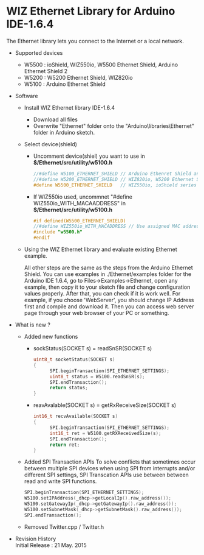 # WIZ Ethernet Library for Arduino IDE-1.6.4

The Ethernet library lets you connect to the Internet or a local network.

* Supported devices
	* W5500 : ioShield, WIZ550io, W5500 Ethernet Shield, Arduino Ethernet Shield 2
	* W5200 : W5200 Ethernet Shield, WIZ820io
	* W5100 : Arduino Ethernet Shield


* Software
	* Install WIZ Ethernet library IDE-1.6.4
		* Download all files
		* Overwrite "Ethernet" folder onto the "Arduino\libraries\Ethernet" folder in Arduino sketch.

	* Select device(shield)
		* Uncomment device(shiel) you want to use in **$/Ethernet/src/utility/w5100.h**
			```cpp
			//#define W5100_ETHERNET_SHIELD // Arduino Ethenret Shield and Compatibles ...
			//#define W5200_ETHERNET_SHIELD // WIZ820io, W5200 Ethernet Shield 
			#define W5500_ETHERNET_SHIELD   // WIZ550io, ioShield series of WIZnet
			```
        
        * If WIZ550io used, uncommnet "#define WIZ550io_WITH_MACAADDRESS" in **$/Ethernet/src/utility/w5100.h**
			```cpp
			#if defined(W5500_ETHERNET_SHIELD)
			//#define WIZ550io_WITH_MACADDRESS // Use assigned MAC address of WIZ550io
			#include "w5500.h"
			#endif
			```

	* Using the WIZ Ethernet library and evaluate existing Ethernet example.

		All other steps are the same as the steps from the Arduino Ethernet Shield. You can use examples in 	./Ethernet/examples folder for the Arduino IDE 1.6.4, go to Files->Examples->Ethernet, open any example, then copy it to your sketch file and change configuration values properly.
		After that, you can check if it is work well. For example, if you choose 'WebServer', you should change IP Address first and compile and download it. Then you can access web server page through your web browser of your PC or something.

* What is new ?
	* Added new functions
		* sockStatus(SOCKET s) = readSnSR(SOCKET s)
			```cpp
			uint8_t socketStatus(SOCKET s)
			{
				  SPI.beginTransaction(SPI_ETHERNET_SETTINGS);
				  uint8_t status = W5100.readSnSR(s);
				  SPI.endTransaction();
				  return status;
			}
			```

		* reavAvalable(SOCKET s) = getRxReceiveSize(SOCKET s)
			```cpp
			int16_t recvAvailable(SOCKET s)
			{
				  SPI.beginTransaction(SPI_ETHERNET_SETTINGS);
				  int16_t ret = W5100.getRXReceivedSize(s);
				  SPI.endTransaction();
				  return ret;
			}
			```

	* Added SPI Transaction APIs
To solve conflicts that sometimes occur between multiple SPI devices when using SPI from interrupts and/or different SPI settings, SPI Transcation APIs use between between read and write SPI functions.  
        
		```cpp
        SPI.beginTransaction(SPI_ETHERNET_SETTINGS);
        W5100.setIPAddress(_dhcp->getLocalIp().raw_address());
        W5100.setGatewayIp(_dhcp->getGatewayIp().raw_address());
        W5100.setSubnetMask(_dhcp->getSubnetMask().raw_address());
        SPI.endTransaction();
		```
	* Removed Twitter.cpp / Twitter.h


* Revision History  
Initial Release : 21 May. 2015


